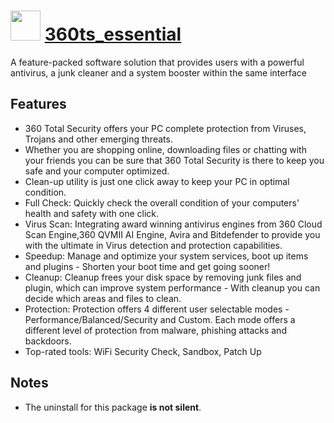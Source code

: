 # <img src="https://cdn.rawgit.com/chocolatey/chocolatey-coreteampackages/b92d42be38598e16e7e526b3b8b43c3220439cd4/icons/360tsessential.png" width="48" height="48"/> [360ts_essential](https://chocolatey.org/packages/360ts)


A feature-packed software solution that provides users with a powerful antivirus, a junk cleaner and a system booster within the same interface

## Features

- 360 Total Security offers your PC complete protection from Viruses, Trojans and other emerging threats.
- Whether you are shopping online, downloading files or chatting with your friends you can be sure that 360 Total Security is there to keep you safe and your computer optimized.
- Clean-up utility is just one click away to keep your PC in optimal condition.
- Full Check: Quickly check the overall condition of your computers' health and safety with one click.
- Virus Scan: Integrating award winning antivirus engines from 360 Cloud Scan Engine,360 QVMII AI Engine, Avira and Bitdefender to provide you with the ultimate in Virus detection and protection capabilities.
- Speedup: Manage and optimize your system services, boot up items and plugins - Shorten your boot time and get going sooner!
- Cleanup: Cleanup frees your disk space by removing junk files and plugin, which can improve system performance - With cleanup you can decide which areas and files to clean.
- Protection: Protection offers 4 different user selectable modes - Performance/Balanced/Security and Custom. Each mode offers a different level of protection from malware, phishing attacks and backdoors.
- Top-rated tools:  WiFi Security Check,  Sandbox,  Patch Up

## Notes

- The uninstall for this package **is not silent**.
